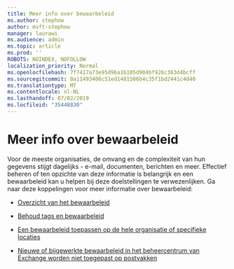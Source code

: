 ```yaml
---
title: Meer info over bewaarbeleid
ms.author: stephow
author: msft-stephow
manager: laurawi
ms.audience: admin
ms.topic: article
ms.prod: ''
ROBOTS: NOINDEX, NOFOLLOW
localization_priority: Normal
ms.openlocfilehash: 7f7417a73e95d96a1b105d904bf926c363d4bcff
ms.sourcegitcommit: 0a11493406c51ed1481586b4c35f1bd2441c4d40
ms.translationtype: MT
ms.contentlocale: nl-NL
ms.lasthandoff: 07/02/2019
ms.locfileid: "35448830"
---
```

# <a name="more-info-about-retention-policies"></a>Meer info over bewaarbeleid

Voor de meeste organisaties, de omvang en de complexiteit van hun gegevens stijgt dagelijks - e-mail, documenten, berichten en meer.
Effectief beheren of ten opzichte van deze informatie is belangrijk en een bewaarbeleid kan u helpen bij deze doelstellingen te verwezenlijken. Ga naar deze koppelingen voor meer informatie over bewaarbeleid:

- [Overzicht van het bewaarbeleid](https://docs.microsoft.com/office365/securitycompliance/retention-policies)

- [Behoud tags en bewaarbeleid](https://docs.microsoft.com/exchange/security-and-compliance/messaging-records-management/retention-tags-and-policies)

- [Een bewaarbeleid toepassen op de hele organisatie of specifieke locaties](https://docs.microsoft.com/office365/securitycompliance/retention-policies#applying-a-retention-policy-to-an-entire-organization-or-specific-locations)

- [Nieuwe of bijgewerkte bewaarbeleid in het beheercentrum van Exchange worden niet toegepast op postvakken](https://docs.microsoft.com/alchemyinsights/retention-policies-in-exchange-admin-center-not-working)

